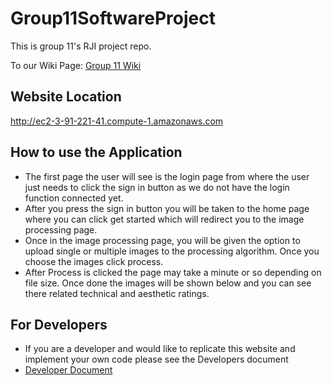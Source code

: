 # Group11SoftwareProject
This is group 11's RJI project repo.

To our Wiki Page: [Group 11 Wiki](https://github.com/AlDavis612/Group11SoftwareProject/wiki)

## Website Location
http://ec2-3-91-221-41.compute-1.amazonaws.com

## How to use the Application
- The first page the user will see is the login page from where the user just needs to click the sign in button as we do not have the login function connected yet.
- After you press the sign in button you will be taken to the home page where you can click get started which will redirect you to the image processing page.
- Once in the image processing page, you will be given the option to upload single or multiple images to the processing algorithm. Once you choose the images click process. 
- After Process is clicked the page may take a minute or so depending on file size. Once done the images will be shown below and you can see there related technical and aesthetic ratings.

## For Developers
- If you are a developer and would like to replicate this website and implement your own code please see the Developers document
- [Developer Document](https://github.com/AlDavis612/Group11SoftwareProject/blob/master/developer-instructions.md)


